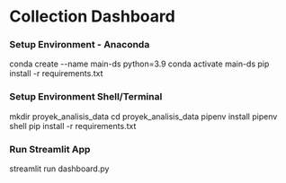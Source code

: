 # Collection Dashboard

### Setup Environment - Anaconda
conda create --name main-ds python=3.9
conda activate main-ds
pip install -r requirements.txt

### Setup Environment Shell/Terminal
mkdir proyek_analisis_data
cd proyek_analisis_data
pipenv install
pipenv shell
pip install -r requirements.txt

### Run Streamlit App
streamlit run dashboard.py
